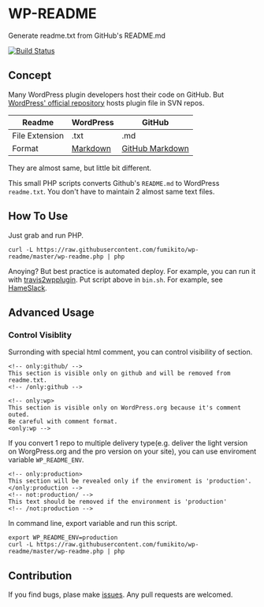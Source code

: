 # WP-README

Generate readme.txt from GitHub's README.md

[![Build Status](https://travis-ci.org/fumikito/wp-readme.svg?branch=master)](https://travis-ci.org/fumikito/wp-readme)

## Concept

Many WordPress plugin developers host their code on GitHub.
But [WordPress' official repository](https://wordpress.org/plugins/) hosts plugin file in SVN repos.

Readme | WordPress | GitHub
-------|-----------|----
File Extension|.txt|.md
Format|[Markdown](https://daringfireball.net/projects/markdown/)|[GitHub Markdown](https://guides.github.com/features/mastering-markdown/)

They are almost same, but little bit different.

This small PHP scripts converts Github's `README.md` to WordPress `readme.txt`.
You don't have to maintain 2 almost same text files.

## How To Use

Just grab and run PHP.

```
curl -L https://raw.githubusercontent.com/fumikito/wp-readme/master/wp-readme.php | php
```

Anoying? But best practice is automated deploy.
For example, you can run it with [travis2wpplugin](https://github.com/miya0001/travis2wpplugin).
Put script above in `bin.sh`. For example, see [HameSlack](https://github.com/hametuha/hameslack).

## Advanced Usage

### Control Visiblity

Surronding with special html comment, you can control visibility of section.

```
<!-- only:github/ -->
This section is visible only on github and will be removed from readme.txt.
<!-- /only:github -->
```

```
<!-- only:wp>
This section is visible only on WordPress.org because it's comment outed.
Be careful with comment format.
<only:wp -->
```

If you convert 1 repo to multiple delivery type(e.g. deliver the light version on WorgPress.org and the pro version on your site), you can use enviroment variable `WP_README_ENV`.

```
<!-- only:production>
This section will be revealed only if the enviroment is 'production'.
</only:production -->
<!-- not:production/ -->
This text should be removed if the environment is 'production'
<!-- /not:production -->
```

In command line, export variable and run this script.

```
export WP_README_ENV=production
curl -L https://raw.githubusercontent.com/fumikito/wp-readme/master/wp-readme.php | php
```

## Contribution

If you find bugs, plase make [issues](https://github.com/fumikito/wp-readme/issues). Any pull requests are welcomed.
